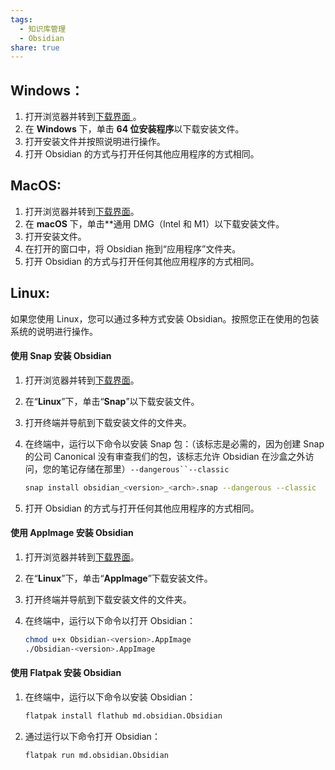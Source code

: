 ```yaml
---
tags:
  - 知识库管理
  - Obsidian
share: true
---
```

## Windows：

1. 打开浏览器并转到[下载界面 ](https://obsidian.md/download)。
2. 在 **Windows** 下，单击 **64 位安装程序**以下载安装文件。
3. 打开安装文件并按照说明进行操作。
4. 打开 Obsidian 的方式与打开任何其他应用程序的方式相同。
## MacOS:

1. 打开浏览器并转到[下载界面](https://obsidian.md/download)。
2. 在 **macOS** 下，单击**通用 DMG（Intel 和 M1）以下载安装文件。
3. 打开安装文件。
4. 在打开的窗口中，将 Obsidian 拖到“应用程序”文件夹。
5. 打开 Obsidian 的方式与打开任何其他应用程序的方式相同。

## Linux:

如果您使用 Linux，您可以通过多种方式安装 Obsidian。按照您正在使用的包装系统的说明进行操作。

#### 使用 Snap 安装 Obsidian

1. 打开浏览器并转到[下载界面](https://obsidian.md/download)。
    
2. 在“**Linux**”下，单击“**Snap**”以下载安装文件。
    
3. 打开终端并导航到下载安装文件的文件夹。
    
4. 在终端中，运行以下命令以安装 Snap 包：（该标志是必需的，因为创建 Snap 的公司 Canonical 没有审查我们的包，该标志允许 Obsidian 在沙盒之外访问，您的笔记存储在那里）`--dangerous``--classic`
    
    ```bash
    snap install obsidian_<version>_<arch>.snap --dangerous --classic
    ```
    
5. 打开 Obsidian 的方式与打开任何其他应用程序的方式相同。
    

#### 使用 AppImage 安装 Obsidian

1. 打开浏览器并转到[下载界面](https://obsidian.md/download)。
    
2. 在“**Linux**”下，单击“**AppImage**”下载安装文件。
    
3. 打开终端并导航到下载安装文件的文件夹。
    
4. 在终端中，运行以下命令以打开 Obsidian：
    
    ```bash
    chmod u+x Obsidian-<version>.AppImage
    ./Obsidian-<version>.AppImage
    ```
    

#### 使用 Flatpak 安装 Obsidian

1. 在终端中，运行以下命令以安装 Obsidian：
    
    ```bash
    flatpak install flathub md.obsidian.Obsidian
    ```
    
2. 通过运行以下命令打开 Obsidian：
    
    ```bash
    flatpak run md.obsidian.Obsidian
    ```

